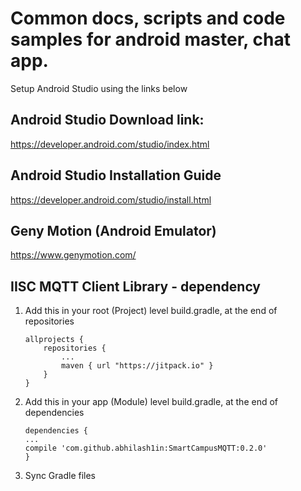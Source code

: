# Common docs, scripts and code samples for android master, chat app.

Setup Android Studio using the links below


## Android Studio Download link:
https://developer.android.com/studio/index.html

## Android Studio Installation Guide
https://developer.android.com/studio/install.html

## Geny Motion (Android Emulator)
https://www.genymotion.com/

## IISC MQTT Client Library - dependency
1. Add this in your root (Project) level build.gradle, at the end of repositories
	```
	allprojects {
	    repositories {
	        ...
	        maven { url "https://jitpack.io" }
	    }
	}

	```

2. Add this in your app (Module) level build.gradle, at the end of dependencies
	```
	dependencies {
    ...
    compile 'com.github.abhilash1in:SmartCampusMQTT:0.2.0'
	}

	```

3. Sync Gradle files

